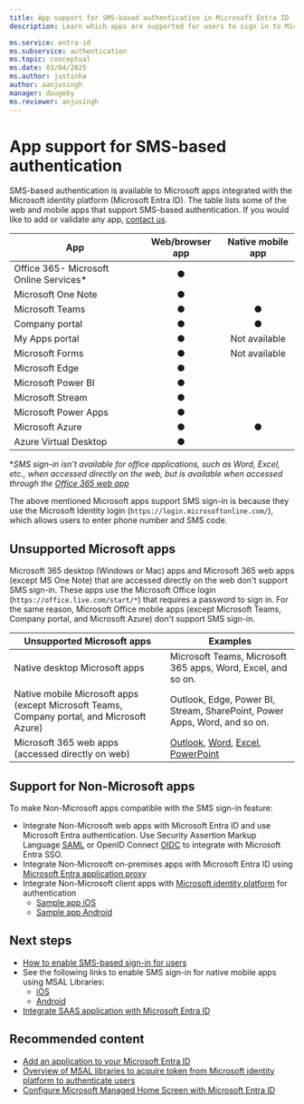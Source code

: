 ```yaml
---
title: App support for SMS-based authentication in Microsoft Entra ID
description: Learn which apps are supported for users to sign in to Microsoft Entra ID using SMS

ms.service: entra-id
ms.subservice: authentication
ms.topic: conceptual
ms.date: 03/04/2025
ms.author: justinha
author: aanjusingh
manager: dougeby
ms.reviewer: anjusingh
---
```


# App support for SMS-based authentication

SMS-based authentication is available to Microsoft apps integrated with the Microsoft identity platform (Microsoft Entra ID). The table lists some of the web and mobile apps that support SMS-based authentication. If you would like to add or validate any app, [contact us](https://feedback.azure.com/d365community/forum/22920db1-ad25-ec11-b6e6-000d3a4f0789). 

| App | Web/browser app | Native mobile app |
| --- |:---:|:---:|
| Office 365- Microsoft Online Services* | ● |   |
| Microsoft One Note | ● |   |
| Microsoft Teams | ● | ● |
| Company portal | ● | ● |
| My Apps portal | ● |Not available|
| Microsoft Forms | ● |Not available|
| Microsoft Edge | ● |   |
| Microsoft Power BI | ● |   |
| Microsoft Stream | ● |   |
| Microsoft Power Apps | ● |   |
| Microsoft Azure | ● | ● |
| Azure Virtual Desktop | ● |  | 

*_SMS sign-in isn't available for office applications, such as Word, Excel, etc., when accessed directly on the web, but is available when accessed through the [Office 365 web app](https://www.office.com)_

The above mentioned Microsoft apps support SMS sign-in is because they use the Microsoft Identity login (`https://login.microsoftonline.com/`), which allows users to enter phone number and SMS code.

## Unsupported Microsoft apps

Microsoft 365 desktop (Windows or Mac) apps and Microsoft 365 web apps (except MS One Note) that are accessed directly on the web don't support SMS sign-in. These apps use the Microsoft Office login (`https://office.live.com/start/*`) that requires a password to sign in.
For the same reason, Microsoft Office mobile apps (except Microsoft Teams, Company portal, and Microsoft Azure) don't support SMS sign-in.

| Unsupported Microsoft apps| Examples |
| --- | --- |
| Native desktop Microsoft apps | Microsoft Teams, Microsoft 365 apps, Word, Excel, and so on.|
| Native mobile Microsoft apps (except Microsoft Teams, Company portal, and Microsoft Azure) | Outlook, Edge, Power BI, Stream, SharePoint, Power Apps, Word, and so on.|
| Microsoft 365 web apps (accessed directly on web) | [Outlook](https://outlook.live.com/owa/), [Word](https://office.live.com/start/Word.aspx), [Excel](https://office.live.com/start/Excel.aspx), [PowerPoint](https://office.live.com/start/PowerPoint.aspx)|  

## Support for Non-Microsoft apps 

To make Non-Microsoft apps compatible with the SMS sign-in feature: 
- Integrate Non-Microsoft web apps with Microsoft Entra ID and use Microsoft Entra authentication. Use Security Assertion Markup Language [SAML](~/identity/enterprise-apps/add-application-portal-setup-sso.md) or OpenID Connect [OIDC](~/identity/enterprise-apps/add-application-portal-setup-oidc-sso.md) to integrate with Microsoft Entra SSO. 
- Integrate Non-Microsoft on-premises apps with Microsoft Entra ID using [Microsoft Entra application proxy](~/identity/app-proxy/application-proxy-add-on-premises-application.md)
- Integrate Non-Microsoft client apps with [Microsoft identity platform](~/identity-platform/v2-overview.md) for authentication 
    - [Sample app iOS](~/identity-platform/tutorial-v2-ios.md)
    - [Sample app Android](~/identity-platform/tutorial-v2-android.md)

## Next steps

- [How to enable SMS-based sign-in for users](howto-authentication-sms-signin.md)
- See the following links to enable SMS sign-in for native mobile apps using MSAL Libraries: 
  - [iOS](https://github.com/AzureAD/microsoft-authentication-library-for-objc)
  - [Android](https://github.com/AzureAD/microsoft-authentication-library-for-android)
- [Integrate SAAS application with Microsoft Entra ID](~/identity/saas-apps/tutorial-list.md)

## Recommended content

- [Add an application to your Microsoft Entra ID](~/identity/enterprise-apps/add-application-portal.md)
- [Overview of MSAL libraries to acquire token from Microsoft identity platform to authenticate users](~/identity-platform/msal-overview.md)
- [Configure Microsoft Managed Home Screen with Microsoft Entra ID](/mem/intune/apps/app-configuration-managed-home-screen-app)
